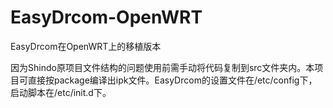 # EasyDrcom-OpenWRT
EasyDrcom在OpenWRT上的移植版本

因为Shindo原项目文件结构的问题使用前需手动将代码复制到src文件夹内。本项目可直接按package编译出ipk文件。EasyDrcom的设置文件在/etc/config下，启动脚本在/etc/init.d下。
